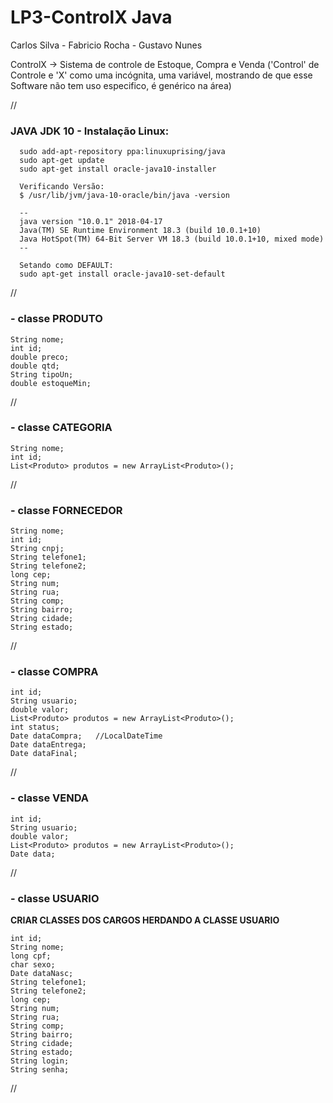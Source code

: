 # LP3-ControlX Java

Carlos Silva - Fabricio Rocha - Gustavo Nunes

ControlX  ->  Sistema de controle de Estoque, Compra e Venda
  ('Control' de Controle e 'X' como uma incógnita, uma variável, mostrando de que esse Software não tem uso especifico, é genérico na área)

//
### JAVA JDK 10 - Instalação Linux:

      sudo add-apt-repository ppa:linuxuprising/java
      sudo apt-get update
      sudo apt-get install oracle-java10-installer
    
      Verificando Versão:
      $ /usr/lib/jvm/java-10-oracle/bin/java -version
      
      --
      java version "10.0.1" 2018-04-17
      Java(TM) SE Runtime Environment 18.3 (build 10.0.1+10)
      Java HotSpot(TM) 64-Bit Server VM 18.3 (build 10.0.1+10, mixed mode)
      --
    
      Setando como DEFAULT:
      sudo apt-get install oracle-java10-set-default
 
 //

### - classe PRODUTO

    String nome;
    int id;
    double preco;
    double qtd;
    String tipoUn;
    double estoqueMin;
    
//   

### - classe CATEGORIA  

    String nome;
    int id;
    List<Produto> produtos = new ArrayList<Produto>();
  
//

### - classe FORNECEDOR

    String nome;
    int id;
    String cnpj;
    String telefone1;
    String telefone2;
    long cep;
    String num;
    String rua;
    String comp;
    String bairro;
    String cidade;
    String estado;
    
//    

### - classe COMPRA
 
    int id;
    String usuario;
    double valor;
    List<Produto> produtos = new ArrayList<Produto>();
    int status;
    Date dataCompra;   //LocalDateTime
    Date dataEntrega;
    Date dataFinal;
  
 //
 
### - classe VENDA
 
    int id;
    String usuario;
    double valor;
    List<Produto> produtos = new ArrayList<Produto>();
    Date data;
  
 //
 
### - classe USUARIO
**CRIAR CLASSES DOS CARGOS HERDANDO A CLASSE USUARIO**
 
    int id;
    String nome;
    long cpf;
    char sexo;
    Date dataNasc;
    String telefone1;
    String telefone2;
    long cep;
    String num;
    String rua;
    String comp;
    String bairro;
    String cidade;
    String estado;
    String login;
    String senha;
    
  //
